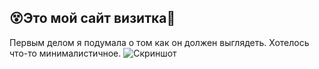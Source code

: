 ## 😵Это мой сайт визитка🤑
Первым делом я подумала о том как он должен выглядеть.
Хотелось что-то минималистичное.
![Скриншот](https://github.com/Sobanata/Sobanata.github.io/image/1.png)
